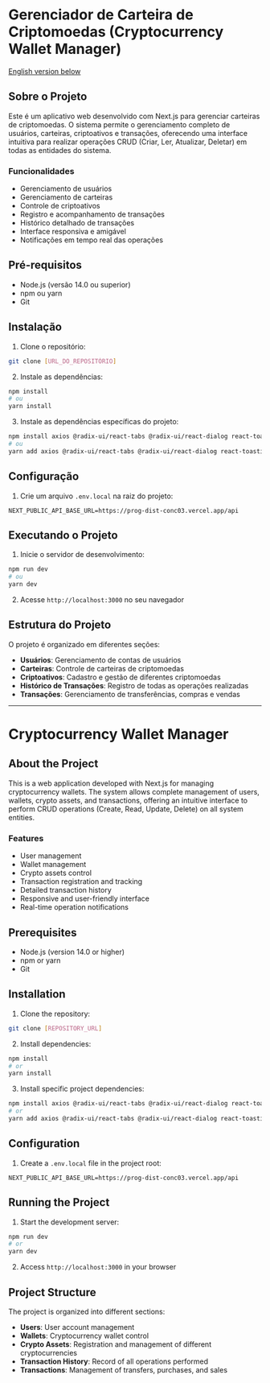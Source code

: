 # Gerenciador de Carteira de Criptomoedas (Cryptocurrency Wallet Manager)

[English version below](#cryptocurrency-wallet-manager)

## Sobre o Projeto

Este é um aplicativo web desenvolvido com Next.js para gerenciar carteiras de criptomoedas. O sistema permite o gerenciamento completo de usuários, carteiras, criptoativos e transações, oferecendo uma interface intuitiva para realizar operações CRUD (Criar, Ler, Atualizar, Deletar) em todas as entidades do sistema.

### Funcionalidades

- Gerenciamento de usuários
- Gerenciamento de carteiras
- Controle de criptoativos
- Registro e acompanhamento de transações
- Histórico detalhado de transações
- Interface responsiva e amigável
- Notificações em tempo real das operações

## Pré-requisitos

- Node.js (versão 14.0 ou superior)
- npm ou yarn
- Git

## Instalação

1. Clone o repositório:
```bash
git clone [URL_DO_REPOSITÓRIO]
```

2. Instale as dependências:
```bash
npm install
# ou
yarn install
```

3. Instale as dependências específicas do projeto:
```bash
npm install axios @radix-ui/react-tabs @radix-ui/react-dialog react-toastify
# ou
yarn add axios @radix-ui/react-tabs @radix-ui/react-dialog react-toastify
```

## Configuração

1. Crie um arquivo `.env.local` na raiz do projeto:
```env
NEXT_PUBLIC_API_BASE_URL=https://prog-dist-conc03.vercel.app/api
```

## Executando o Projeto

1. Inicie o servidor de desenvolvimento:
```bash
npm run dev
# ou
yarn dev
```

2. Acesse `http://localhost:3000` no seu navegador

## Estrutura do Projeto

O projeto é organizado em diferentes seções:

- **Usuários**: Gerenciamento de contas de usuários
- **Carteiras**: Controle de carteiras de criptomoedas
- **Criptoativos**: Cadastro e gestão de diferentes criptomoedas
- **Histórico de Transações**: Registro de todas as operações realizadas
- **Transações**: Gerenciamento de transferências, compras e vendas

---

# Cryptocurrency Wallet Manager

## About the Project

This is a web application developed with Next.js for managing cryptocurrency wallets. The system allows complete management of users, wallets, crypto assets, and transactions, offering an intuitive interface to perform CRUD operations (Create, Read, Update, Delete) on all system entities.

### Features

- User management
- Wallet management
- Crypto assets control
- Transaction registration and tracking
- Detailed transaction history
- Responsive and user-friendly interface
- Real-time operation notifications

## Prerequisites

- Node.js (version 14.0 or higher)
- npm or yarn
- Git

## Installation

1. Clone the repository:
```bash
git clone [REPOSITORY_URL]
```

2. Install dependencies:
```bash
npm install
# or
yarn install
```

3. Install specific project dependencies:
```bash
npm install axios @radix-ui/react-tabs @radix-ui/react-dialog react-toastify
# or
yarn add axios @radix-ui/react-tabs @radix-ui/react-dialog react-toastify
```

## Configuration

1. Create a `.env.local` file in the project root:
```env
NEXT_PUBLIC_API_BASE_URL=https://prog-dist-conc03.vercel.app/api
```

## Running the Project

1. Start the development server:
```bash
npm run dev
# or
yarn dev
```

2. Access `http://localhost:3000` in your browser

## Project Structure

The project is organized into different sections:

- **Users**: User account management
- **Wallets**: Cryptocurrency wallet control
- **Crypto Assets**: Registration and management of different cryptocurrencies
- **Transaction History**: Record of all operations performed
- **Transactions**: Management of transfers, purchases, and sales